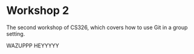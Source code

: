 # Workshop 2

The second workshop of CS326, which covers how to use Git in a group setting.

WAZUPPP
HEYYYYY

